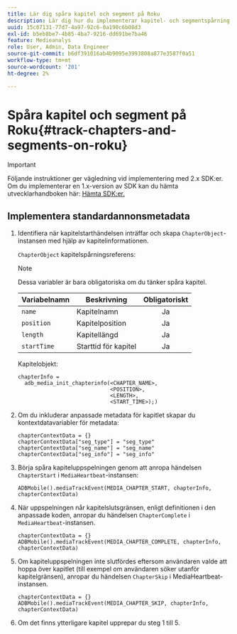 ```yaml
---
title: Lär dig spåra kapitel och segment på Roku
description: Lär dig hur du implementerar kapitel- och segmentspårning med Media SDK på Roku.
uuid: 15c07131-77d7-4a97-92c6-0a190c6b08d3
exl-id: b5eb8be7-4b85-4ba7-9216-dd691be7ba46
feature: Medieanalys
role: User, Admin, Data Engineer
source-git-commit: b6df391016ab4b9095e3993808a877e3587f0a51
workflow-type: tm+mt
source-wordcount: '201'
ht-degree: 2%

---
```


# Spåra kapitel och segment på Roku{#track-chapters-and-segments-on-roku}

>[!IMPORTANT]
>
>Följande instruktioner ger vägledning vid implementering med 2.x SDK:er. Om du implementerar en 1.x-version av SDK kan du hämta utvecklarhandboken här: [Hämta SDK:er.](/help/sdk-implement/download-sdks.md)

## Implementera standardannonsmetadata

1. Identifiera när kapitelstarthändelsen inträffar och skapa `ChapterObject`-instansen med hjälp av kapitelinformationen.

   `ChapterObject` kapitelspårningsreferens:

   >[!NOTE]
   >
   >Dessa variabler är bara obligatoriska om du tänker spåra kapitel.

   | Variabelnamn | Beskrivning | Obligatoriskt |
   | --- | --- | :---: |
   | `name` | Kapitelnamn | Ja |
   | `position` | Kapitelposition | Ja |
   | `length` | Kapitellängd | Ja |
   | `startTime` | Starttid för kapitel | Ja |

   Kapitelobjekt:

   ```
   chapterInfo =  
     adb_media_init_chapterinfo(<CHAPTER_NAME>,  
                                <POSITION>,  
                                <LENGTH>,  
                                <START_TIME>);)
   ```

1. Om du inkluderar anpassade metadata för kapitlet skapar du kontextdatavariabler för metadata:

   ```
   chapterContextData = {} 
   chapterContextData["seg_type"] = "seg_type" 
   chapterContextData["seg_name"] = "seg_name" 
   chapterContextData["seg_info"] = "seg_info"
   ```

1. Börja spåra kapiteluppspelningen genom att anropa händelsen `ChapterStart` i `MediaHeartbeat`-instansen:

   ```
   ADBMobile().mediaTrackEvent(MEDIA_CHAPTER_START, chapterInfo, chapterContextData)
   ```

1. När uppspelningen når kapitelslutsgränsen, enligt definitionen i den anpassade koden, anropar du händelsen `ChapterComplete` i `MediaHeartbeat`-instansen.

   ```
   chapterContextData = {} 
   ADBMobile().mediaTrackEvent(MEDIA_CHAPTER_COMPLETE, chapterInfo, chapterContextData)
   ```

1. Om kapiteluppspelningen inte slutfördes eftersom användaren valde att hoppa över kapitlet (till exempel om användaren söker utanför kapitelgränsen), anropar du händelsen `ChapterSkip` i MediaHeartbeat-instansen.

   ```
   chapterContextData = {} 
   ADBMobile().mediaTrackEvent(MEDIA_CHAPTER_SKIP, chapterInfo, chapterContextData)
   ```

1. Om det finns ytterligare kapitel upprepar du steg 1 till 5.
